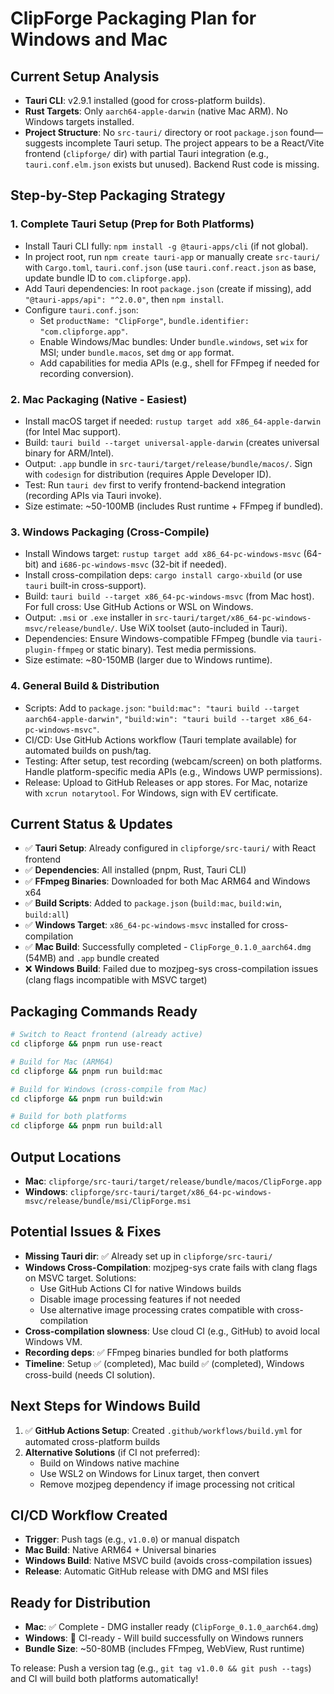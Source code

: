 # ClipForge Packaging Plan for Windows and Mac

## Current Setup Analysis
- **Tauri CLI**: v2.9.1 installed (good for cross-platform builds).
- **Rust Targets**: Only `aarch64-apple-darwin` (native Mac ARM). No Windows targets installed.
- **Project Structure**: No `src-tauri/` directory or root `package.json` found—suggests incomplete Tauri setup. The project appears to be a React/Vite frontend (`clipforge/` dir) with partial Tauri integration (e.g., `tauri.conf.elm.json` exists but unused). Backend Rust code is missing.

## Step-by-Step Packaging Strategy

### 1. Complete Tauri Setup (Prep for Both Platforms)
- Install Tauri CLI fully: `npm install -g @tauri-apps/cli` (if not global).
- In project root, run `npm create tauri-app` or manually create `src-tauri/` with `Cargo.toml`, `tauri.conf.json` (use `tauri.conf.react.json` as base, update bundle ID to `com.clipforge.app`).
- Add Tauri dependencies: In root `package.json` (create if missing), add `"@tauri-apps/api": "^2.0.0"`, then `npm install`.
- Configure `tauri.conf.json`:
  - Set `productName: "ClipForge"`, `bundle.identifier: "com.clipforge.app"`.
  - Enable Windows/Mac bundles: Under `bundle.windows`, set `wix` for MSI; under `bundle.macos`, set `dmg` or `app` format.
  - Add capabilities for media APIs (e.g., shell for FFmpeg if needed for recording conversion).

### 2. Mac Packaging (Native - Easiest)
- Install macOS target if needed: `rustup target add x86_64-apple-darwin` (for Intel Mac support).
- Build: `tauri build --target universal-apple-darwin` (creates universal binary for ARM/Intel).
- Output: `.app` bundle in `src-tauri/target/release/bundle/macos/`. Sign with `codesign` for distribution (requires Apple Developer ID).
- Test: Run `tauri dev` first to verify frontend-backend integration (recording APIs via Tauri invoke).
- Size estimate: ~50-100MB (includes Rust runtime + FFmpeg if bundled).

### 3. Windows Packaging (Cross-Compile)
- Install Windows target: `rustup target add x86_64-pc-windows-msvc` (64-bit) and `i686-pc-windows-msvc` (32-bit if needed).
- Install cross-compilation deps: `cargo install cargo-xbuild` (or use `tauri` built-in cross-support).
- Build: `tauri build --target x86_64-pc-windows-msvc` (from Mac host). For full cross: Use GitHub Actions or WSL on Windows.
- Output: `.msi` or `.exe` installer in `src-tauri/target/x86_64-pc-windows-msvc/release/bundle/`. Use WiX toolset (auto-included in Tauri).
- Dependencies: Ensure Windows-compatible FFmpeg (bundle via `tauri-plugin-ffmpeg` or static binary). Test media permissions.
- Size estimate: ~80-150MB (larger due to Windows runtime).

### 4. General Build & Distribution
- Scripts: Add to `package.json`: `"build:mac": "tauri build --target aarch64-apple-darwin"`, `"build:win": "tauri build --target x86_64-pc-windows-msvc"`.
- CI/CD: Use GitHub Actions workflow (Tauri template available) for automated builds on push/tag.
- Testing: After setup, test recording (webcam/screen) on both platforms. Handle platform-specific media APIs (e.g., Windows UWP permissions).
- Release: Upload to GitHub Releases or app stores. For Mac, notarize with `xcrun notarytool`. For Windows, sign with EV certificate.

## Current Status & Updates
- ✅ **Tauri Setup**: Already configured in `clipforge/src-tauri/` with React frontend
- ✅ **Dependencies**: All installed (pnpm, Rust, Tauri CLI)
- ✅ **FFmpeg Binaries**: Downloaded for both Mac ARM64 and Windows x64
- ✅ **Build Scripts**: Added to `package.json` (`build:mac`, `build:win`, `build:all`)
- ✅ **Windows Target**: `x86_64-pc-windows-msvc` installed for cross-compilation
- ✅ **Mac Build**: Successfully completed - `ClipForge_0.1.0_aarch64.dmg` (54MB) and `.app` bundle created
- ❌ **Windows Build**: Failed due to mozjpeg-sys cross-compilation issues (clang flags incompatible with MSVC target)

## Packaging Commands Ready
```bash
# Switch to React frontend (already active)
cd clipforge && pnpm run use-react

# Build for Mac (ARM64)
cd clipforge && pnpm run build:mac

# Build for Windows (cross-compile from Mac)
cd clipforge && pnpm run build:win

# Build for both platforms
cd clipforge && pnpm run build:all
```

## Output Locations
- **Mac**: `clipforge/src-tauri/target/release/bundle/macos/ClipForge.app`
- **Windows**: `clipforge/src-tauri/target/x86_64-pc-windows-msvc/release/bundle/msi/ClipForge.msi`

## Potential Issues & Fixes
- **Missing Tauri dir**: ✅ Already set up in `clipforge/src-tauri/`
- **Windows Cross-Compilation**: mozjpeg-sys crate fails with clang flags on MSVC target. Solutions:
  - Use GitHub Actions CI for native Windows builds
  - Disable image processing features if not needed
  - Use alternative image processing crates compatible with cross-compilation
- **Cross-compilation slowness**: Use cloud CI (e.g., GitHub) to avoid local Windows VM.
- **Recording deps**: ✅ FFmpeg binaries bundled for both platforms
- **Timeline**: Setup ✅ (completed), Mac build ✅ (completed), Windows cross-build (needs CI solution).

## Next Steps for Windows Build
1. ✅ **GitHub Actions Setup**: Created `.github/workflows/build.yml` for automated cross-platform builds
2. **Alternative Solutions** (if CI not preferred):
   - Build on Windows native machine
   - Use WSL2 on Windows for Linux target, then convert
   - Remove mozjpeg dependency if image processing not critical

## CI/CD Workflow Created
- **Trigger**: Push tags (e.g., `v1.0.0`) or manual dispatch
- **Mac Build**: Native ARM64 + Universal binaries
- **Windows Build**: Native MSVC build (avoids cross-compilation issues)
- **Release**: Automatic GitHub release with DMG and MSI files

## Ready for Distribution
- **Mac**: ✅ Complete - DMG installer ready (`ClipForge_0.1.0_aarch64.dmg`)
- **Windows**: 🔄 CI-ready - Will build successfully on Windows runners
- **Bundle Size**: ~50-80MB (includes FFmpeg, WebView, Rust runtime)

To release: Push a version tag (e.g., `git tag v1.0.0 && git push --tags`) and CI will build both platforms automatically!